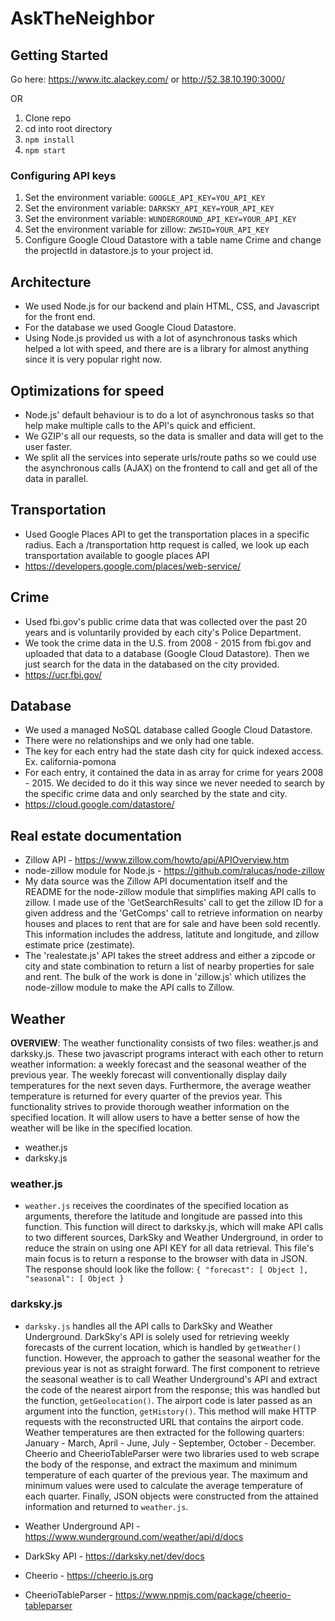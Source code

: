 # AskTheNeighbor

## Getting Started
Go here: https://www.itc.alackey.com/ or http://52.38.10.190:3000/

OR

1. Clone repo
2. cd into root directory
3. ```npm install```
4. ```npm start```

### Configuring API keys
1. Set the environment variable: ```GOOGLE_API_KEY=YOU_API_KEY```
2. Set the environment variable: ```DARKSKY_API_KEY=YOUR_API_KEY```
3. Set the environment variable: ```WUNDERGROUND_API_KEY=YOUR_API_KEY```
4. Set the environment variable for zillow: ```ZWSID=YOUR_API_KEY```
5. Configure Google Cloud Datastore with a table name Crime and change the projectId in datastore.js to your project id.

## Architecture
* We used Node.js for our backend and plain HTML, CSS, and Javascript for the front end.
* For the database we used Google Cloud Datastore.
* Using Node.js provided us with a lot of asynchronous tasks which helped a lot with speed, and there are is a library for almost anything since it is very popular right now.

## Optimizations for speed
* Node.js' default behaviour is to do a lot of asynchronous tasks so that help make multiple calls to the API's quick and efficient. 
* We GZIP's all our requests, so the data is smaller and data will get to the user faster.
* We split all the services into seperate urls/route paths so we could use the asynchronous calls (AJAX) on the frontend to call and get all of the data in parallel.

## Transportation
* Used Google Places API to get the transportation places in a specific radius. Each a /transportation http request is called, we look up each transportation available to google places API
* https://developers.google.com/places/web-service/

## Crime
* Used fbi.gov's public crime data that was collected over the past 20 years and is voluntarily provided by each city's Police Department. 
* We took the crime data in the U.S. from 2008 - 2015 from fbi.gov and uploaded that data to a database (Google Cloud Datastore). Then we just search for the data in the databased on the city provided.
* https://ucr.fbi.gov/

## Database
* We used a managed NoSQL database called Google Cloud Datastore.
* There were no relationships and we only had one table.
* The key for each entry had the state dash city for quick indexed access. Ex. california-pomona
* For each entry, it contained the data in as array for crime for years 2008 - 2015. We decided to do it this way since we never needed to search by the specific crime data and only searched by the state and city.
* https://cloud.google.com/datastore/

## Real estate documentation
* Zillow API - https://www.zillow.com/howto/api/APIOverview.htm
* node-zillow module for Node.js - https://github.com/ralucas/node-zillow
* My data source was the Zillow API documentation itself and the README for the node-zillow module that simplifies making API calls to zillow. I made use of the 'GetSearchResults' call to get the zillow ID for a given address and the 'GetComps' call to retrieve information on nearby houses and places to rent that are for sale and have been sold recently. This information includes the address, latitute and longitude, and zillow estimate price (zestimate). 
* The 'realestate.js' API takes the street address and either a zipcode or city and state combination to return a list of nearby properties for sale and rent. The bulk of the work is done in 'zillow.js' which utilizes the node-zillow module to make the API calls to Zillow. 

## Weather

**OVERVIEW**: The weather functionality consists of two files: weather.js and darksky.js. These two javascript programs interact with each other to return weather information: a  weekly forecast and the seasonal weather of the previous year. The weekly forecast will conventionally display daily temperatures for the next seven days. Furthermore, the average weather temperature is returned for every quarter of the previos year.  This functionality strives to provide thorough weather information on the specified location. It will allow users to have a better sense of how the weather will be like in the specified location.

* weather.js
* darksky.js

### weather.js 
* `weather.js` receives the coordinates of the specified location as arguments, therefore the latitude and longitude are passed into this function. This function will direct to darksky.js, which will make API calls to two different sources, DarkSky and Weather Underground, in order to reduce the strain on using one API KEY for all data retrieval. This 
file's main focus is to return a response to the browser with data in JSON. The response should look like the follow: 
`{ "forecast": [ Object ], "seasonal": [ Object }`

### darksky.js
* `darksky.js` handles all the API calls to DarkSky and Weather Underground. DarkSky's API is solely used for retrieving weekly forecasts of the current location, which is handled by `getWeather()` function. However, the approach to gather the seasonal weather for the previous year is not as straight forward. The first component to retrieve the seasonal weather is to call Weather Underground's API and extract the code of the nearest airport from the response; this was handled but the function, `getGeolocation()`. The airport code is later passed as an argument into the function, `getHistory()`. This method will make HTTP requests with the reconstructed URL that contains the airport code. Weather temperatures are then extracted for the following quarters: January - March, April - June, July - September, October - December. Cheerio and CheerioTableParser were two libraries used to web scrape the body of the response, and extract the maximum and minimum temperature of each quarter of the previous year. The maximum and minimum values were used to calculate the average temperature of each quarter. Finally, JSON objects were constructed from the attained information and returned to `weather.js`. 

* Weather Underground API - https://www.wunderground.com/weather/api/d/docs
* DarkSky API - https://darksky.net/dev/docs
* Cheerio - https://cheerio.js.org
* CheerioTableParser - https://www.npmjs.com/package/cheerio-tableparser
 
